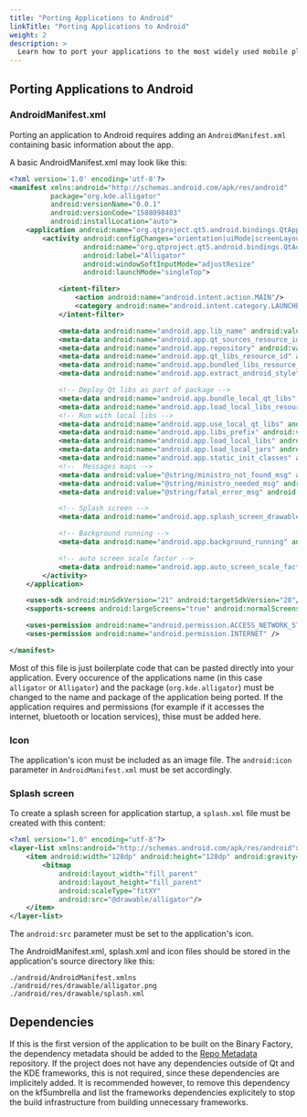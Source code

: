 ```yaml
---
title: "Porting Applications to Android"
linkTitle: "Porting Applications to Android"
weight: 2
description: >
  Learn how to port your applications to the most widely used mobile platform
---
```


## Porting Applications to Android

### AndroidManifest.xml

Porting an application to Android requires adding an ```AndroidManifest.xml``` containing basic information about the app.

A basic AndroidManifest.xml may look like this:

```xml
<?xml version='1.0' encoding='utf-8'?>
<manifest xmlns:android="http://schemas.android.com/apk/res/android"
          package="org.kde.alligator"
          android:versionName="0.0.1"
          android:versionCode="1588098483"
          android:installLocation="auto">
    <application android:name="org.qtproject.qt5.android.bindings.QtApplication" android:label="Alligator" android:icon="@drawable/alligator">
        <activity android:configChanges="orientation|uiMode|screenLayout|screenSize|smallestScreenSize|layoutDirection|locale|fontScale|keyboard|keyboardHidden|navigation"
                  android:name="org.qtproject.qt5.android.bindings.QtActivity"
                  android:label="Alligator"
                  android:windowSoftInputMode="adjustResize"
                  android:launchMode="singleTop">

            <intent-filter>
                <action android:name="android.intent.action.MAIN"/>
                <category android:name="android.intent.category.LAUNCHER"/>
            </intent-filter>

            <meta-data android:name="android.app.lib_name" android:value="alligator"/>
            <meta-data android:name="android.app.qt_sources_resource_id" android:resource="@array/qt_sources"/>
            <meta-data android:name="android.app.repository" android:value="default"/>
            <meta-data android:name="android.app.qt_libs_resource_id" android:resource="@array/qt_libs"/>
            <meta-data android:name="android.app.bundled_libs_resource_id" android:resource="@array/bundled_libs"/>
            <meta-data android:name="android.app.extract_android_style" android:value="minimal"/>

            <!-- Deploy Qt libs as part of package -->
            <meta-data android:name="android.app.bundle_local_qt_libs" android:value="-- %%BUNDLE_LOCAL_QT_LIBS%% --"/>
            <meta-data android:name="android.app.load_local_libs_resource_id" android:resource="@array/load_local_libs"/>
            <!-- Run with local libs -->
            <meta-data android:name="android.app.use_local_qt_libs" android:value="-- %%USE_LOCAL_QT_LIBS%% --"/>
            <meta-data android:name="android.app.libs_prefix" android:value="/data/local/tmp/qt/"/>
            <meta-data android:name="android.app.load_local_libs" android:value="-- %%INSERT_LOCAL_LIBS%% --"/>
            <meta-data android:name="android.app.load_local_jars" android:value="-- %%INSERT_LOCAL_JARS%% --"/>
            <meta-data android:name="android.app.static_init_classes" android:value="-- %%INSERT_INIT_CLASSES%% --"/>
            <!--  Messages maps -->
            <meta-data android:value="@string/ministro_not_found_msg" android:name="android.app.ministro_not_found_msg"/>
            <meta-data android:value="@string/ministro_needed_msg" android:name="android.app.ministro_needed_msg"/>
            <meta-data android:value="@string/fatal_error_msg" android:name="android.app.fatal_error_msg"/>

            <!-- Splash screen -->
            <meta-data android:name="android.app.splash_screen_drawable" android:resource="@drawable/splash"/>

            <!-- Background running -->
            <meta-data android:name="android.app.background_running" android:value="false"/>

            <!-- auto screen scale factor -->
            <meta-data android:name="android.app.auto_screen_scale_factor" android:value="true"/>
        </activity>
    </application>

    <uses-sdk android:minSdkVersion="21" android:targetSdkVersion="28"/>
    <supports-screens android:largeScreens="true" android:normalScreens="true" android:anyDensity="true" android:smallScreens="true"/>

    <uses-permission android:name="android.permission.ACCESS_NETWORK_STATE" />
    <uses-permission android:name="android.permission.INTERNET" />

</manifest>
```

Most of this file is just boilerplate code that can be pasted directly into your application. Every occurence of the applications name (in this case ```alligator``` or ```Alligator```) and the package (```org.kde.alligator```) must be changed to the name and package of the application being ported. If the application requires and permissions (for example if it accesses the internet, bluetooth or location services), thise must be added here.

### Icon

The application's icon must be included as an image file. The ```android:icon``` parameter in ```AndroidManifest.xml``` must be set accordingly.

### Splash screen

To create a splash screen for application startup, a ```splash.xml``` file must be created with this content:

```xml
<?xml version="1.0" encoding="utf-8"?>
<layer-list xmlns:android="http://schemas.android.com/apk/res/android">
    <item android:width="128dp" android:height="128dp" android:gravity="center">
        <bitmap
            android:layout_width="fill_parent"
            android:layout_height="fill_parent"
            android:scaleType="fitXY"
            android:src="@drawable/alligator"/>
    </item>
</layer-list>
```

The ```android:src``` parameter must be set to the application's icon.


The AndroidManifest.xml, splash.xml and icon files should be stored in the application's source directory like this:

```
./android/AndroidManifest.xmlns
./android/res/drawable/alligator.png
./android/res/drawable/splash.xml
```

## Dependencies

If this is the first version of the application to be built on the Binary Factory, the dependency metadata should be added to the [Repo Metadata](https://invent.kde.org/sysadmin/repo-metadata) repository. If the project does not have any dependencies outside of Qt and the KDE frameworks, this is not required, since these dependencies are implicitely added. It is recommended however, to remove this dependency on the kf5umbrella and list the frameworks dependencies explicitely to stop the build infrastructure from building unnecessary frameworks.

